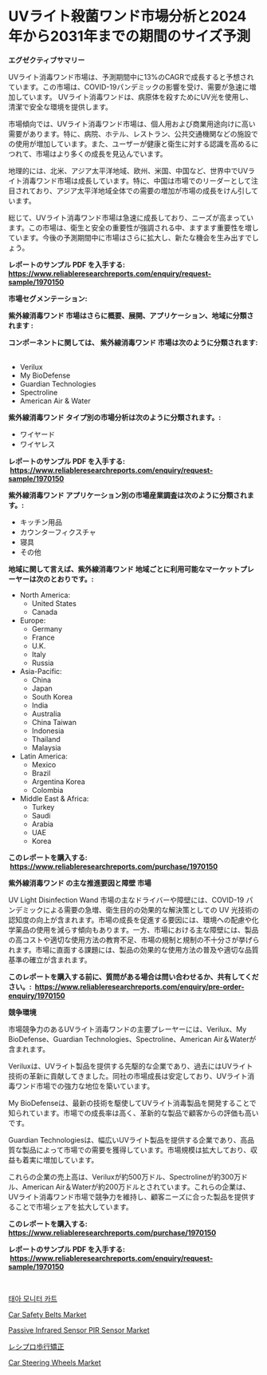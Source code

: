 <p><h1>UVライト殺菌ワンド市場分析と2024年から2031年までの期間のサイズ予測</h1></p><p><strong>エグゼクティブサマリー</strong></p>
<p><p>UVライト消毒ワンド市場は、予測期間中に13%のCAGRで成長すると予想されています。この市場は、COVID-19パンデミックの影響を受け、需要が急速に増加しています。 UVライト消毒ワンドは、病原体を殺すためにUV光を使用し、清潔で安全な環境を提供します。</p><p>市場傾向では、UVライト消毒ワンド市場は、個人用および商業用途向けに高い需要があります。特に、病院、ホテル、レストラン、公共交通機関などの施設での使用が増加しています。また、ユーザーが健康と衛生に対する認識を高めるにつれて、市場はより多くの成長を見込んでいます。</p><p>地理的には、北米、アジア太平洋地域、欧州、米国、中国など、世界中でUVライト消毒ワンド市場は成長しています。特に、中国は市場でのリーダーとして注目されており、アジア太平洋地域全体での需要の増加が市場の成長をけん引しています。</p><p>総じて、UVライト消毒ワンド市場は急速に成長しており、ニーズが高まっています。この市場は、衛生と安全の重要性が強調される中、ますます重要性を増しています。今後の予測期間中に市場はさらに拡大し、新たな機会を生み出すでしょう。</p></p>
<p><strong>レポートのサンプル PDF を入手する: <a href="https://www.reliableresearchreports.com/enquiry/request-sample/1970150">https://www.reliableresearchreports.com/enquiry/request-sample/1970150</a></strong></p>
<p><strong>市場セグメンテーション:</strong></p>
<p><strong> 紫外線消毒ワンド 市場はさらに概要、展開、アプリケーション、地域に分類されます :</strong></p>
<p><strong>コンポーネントに関しては、 紫外線消毒ワンド 市場は次のように分類されます: &nbsp;</strong></p>
<p><ul><li>Verilux</li><li>My BioDefense</li><li>Guardian Technologies</li><li>Spectroline</li><li>American Air & Water</li></ul></p>
<p><strong> 紫外線消毒ワンド タイプ別の市場分析は次のように分類されます。:</strong></p>
<p><ul><li>ワイヤード</li><li>ワイヤレス</li></ul></p>
<p><strong>レポートのサンプル PDF を入手する: &nbsp;<a href="https://www.reliableresearchreports.com/enquiry/request-sample/1970150">https://www.reliableresearchreports.com/enquiry/request-sample/1970150</a></strong></p>
<p><strong> 紫外線消毒ワンド アプリケーション別の市場産業調査は次のように分類されます。:</strong></p>
<p><ul><li>キッチン用品</li><li>カウンターフィクスチャ</li><li>寝具</li><li>その他</li></ul></p>
<p><strong>地域に関して言えば、紫外線消毒ワンド 地域ごとに利用可能なマーケットプレーヤーは次のとおりです。:</strong></p>
<p><ul>
    <li>
        North America:
        <ul>
            <li>United States</li>
            <li>Canada</li>
        </ul>
    </li>
    <li>
        Europe:
        <ul>
            <li>Germany</li>
            <li>France</li>
            <li>U.K.</li>
            <li>Italy</li>
            <li>Russia</li>
        </ul>
    </li>
    <li>
        Asia-Pacific:
        <ul>
            <li>China</li>
            <li>Japan</li>
            <li>South Korea</li>
            <li>India</li>
            <li>Australia</li>
            <li>China Taiwan</li>
            <li>Indonesia</li>
            <li>Thailand</li>
            <li>Malaysia</li>
        </ul>
    </li>
    <li>
        Latin America:
        <ul>
            <li>Mexico</li>
            <li>Brazil</li>
            <li>Argentina Korea</li>
            <li>Colombia</li>
        </ul>
    </li>
    <li>
        Middle East & Africa:
        <ul>
            <li>Turkey</li>
            <li>Saudi</li>
            <li>Arabia</li>
            <li>UAE</li>
            <li>Korea</li>
        </ul>
    </li>
    </ul></p>
<p><strong>このレポートを購入する: &nbsp;<a href="https://www.reliableresearchreports.com/purchase/1970150">https://www.reliableresearchreports.com/purchase/1970150</a></strong></p>
<p><strong>紫外線消毒ワンド の主な推進要因と障壁 市場</strong></p>
<p><p>UV Light Disinfection Wand  市場の主なドライバーや障壁には、COVID-19 パンデミックによる需要の急増、衛生目的の効果的な解決策としての UV 光技術の認知度の向上が含まれます。市場の成長を促進する要因には、環境への配慮や化学薬品の使用を減らす傾向もあります。一方、市場における主な障壁には、製品の高コストや適切な使用方法の教育不足、市場の規制と規制の不十分さが挙げられます。市場に直面する課題には、製品の効果的な使用方法の普及や適切な品質基準の確立が含まれます。</p></p>
<p><strong>このレポートを購入する前に、質問がある場合は問い合わせるか、共有してください。:&nbsp; <a href="https://www.reliableresearchreports.com/enquiry/pre-order-enquiry/1970150">https://www.reliableresearchreports.com/enquiry/pre-order-enquiry/1970150</a></strong></p>
<p><strong>競争環境</strong></p>
<p><p>市場競争力のあるUVライト消毒ワンドの主要プレーヤーには、Verilux、My BioDefense、Guardian Technologies、Spectroline、American Air＆Waterが含まれます。</p><p>Veriluxは、UVライト製品を提供する先駆的な企業であり、過去にはUVライト技術の革新に貢献してきました。同社の市場成長は安定しており、UVライト消毒ワンド市場での強力な地位を築いています。</p><p>My BioDefenseは、最新の技術を駆使してUVライト消毒製品を開発することで知られています。市場での成長率は高く、革新的な製品で顧客からの評価も高いです。</p><p>Guardian Technologiesは、幅広いUVライト製品を提供する企業であり、高品質な製品によって市場での需要を獲得しています。市場規模は拡大しており、収益も着実に増加しています。</p><p>これらの企業の売上高は、Veriluxが約500万ドル、Spectrolineが約300万ドル、American Air＆Waterが約200万ドルとされています。これらの企業は、UVライト消毒ワンド市場で競争力を維持し、顧客ニーズに合った製品を提供することで市場シェアを拡大しています。</p></p>
<p><strong>このレポートを購入する: &nbsp; <a href="https://www.reliableresearchreports.com/purchase/1970150">https://www.reliableresearchreports.com/purchase/1970150</a></strong></p>
<p><strong>レポートのサンプル PDF を入手する: &nbsp;<a href="https://www.reliableresearchreports.com/enquiry/request-sample/1970150">https://www.reliableresearchreports.com/enquiry/request-sample/1970150</a></strong><strong></strong></p>
<p>&nbsp;</p>
<p><p><a href="https://github.com/vsnao330707/Market-Research-Report-List-1/blob/main/893733010190.md">태아 모니터 카트</a></p><p><a href="https://issuu.com/reportprime-2/docs/car-safety-belts-market-size-2030.pptx">Car Safety Belts Market</a></p><p><a href="https://github.com/arionmp/Market-Research-Report-List-2/blob/main/passive-infrared-sensor-pir-sensor-market.md">Passive Infrared Sensor PIR Sensor Market</a></p><p><a href="https://github.com/schmahlson/Market-Research-Report-List-1/blob/main/808433311244.md">レシプロ歩行矯正</a></p><p><a href="https://issuu.com/reportprime-2/docs/car-steering-wheels-market-size-2030.pptx">Car Steering Wheels Market</a></p></p>